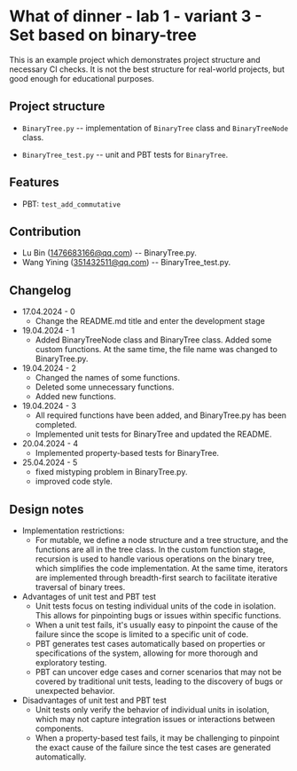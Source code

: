 # What of dinner - lab 1 - variant 3 - Set based on binary-tree

This is an example project which demonstrates project structure and necessary
CI checks. It is not the best structure for real-world projects, but good
enough for educational purposes.

## Project structure

- `BinaryTree.py` -- implementation of `BinaryTree` class and `BinaryTreeNode` class.

- `BinaryTree_test.py` -- unit and PBT tests for `BinaryTree`.

## Features

- PBT: `test_add_commutative`

## Contribution

- Lu Bin (1476683166@qq.com) -- BinaryTree.py.
- Wang Yining (351432511@qq.com) -- BinaryTree_test.py.

## Changelog

- 17.04.2024 - 0
   - Change the README.md title and enter the development stage
- 19.04.2024 - 1
   - Added BinaryTreeNode class and BinaryTree class.
     Added some custom functions.
     At the same time, the file name was changed to BinaryTree.py.
- 19.04.2024 - 2
   - Changed the names of some functions.
   - Deleted some unnecessary functions.
   - Added new functions.
- 19.04.2024 - 3
   - All required functions have been added, and BinaryTree.py has been completed.
   - Implemented unit tests for BinaryTree and updated the README.
- 20.04.2024 - 4
   - Implemented property-based tests for BinaryTree.
- 25.04.2024 - 5
   - fixed mistyping problem in BinaryTree.py.
   - improved code style.  

## Design notes

- Implementation restrictions:
   - For mutable, we define a node structure and a tree structure, and the functions
     are all in the tree class. In the custom function stage, recursion is used to
     handle various operations on the binary tree, which simplifies the code
     implementation. At the same time, iterators are implemented through breadth-first
     search to facilitate iterative traversal of binary trees.
- Advantages of unit test and PBT test
   - Unit tests focus on testing individual units of the code in isolation.
     This allows for pinpointing bugs or issues within specific functions.
   - When a unit test fails, it's usually easy to pinpoint the cause of the failure 
     since the scope is limited to a specific unit of code. 
   - PBT generates test cases automatically based on properties or specifications of the system, 
     allowing for more thorough and exploratory testing.
   - PBT can uncover edge cases and corner scenarios that may not be covered by 
     traditional unit tests, leading to the discovery of bugs or unexpected behavior.  
- Disadvantages of unit test and PBT test
   - Unit tests only verify the behavior of individual units in isolation, 
     which may not capture integration issues or interactions between components.
   - When a property-based test fails, it may be challenging to pinpoint the exact cause of the failure 
     since the test cases are generated automatically.  